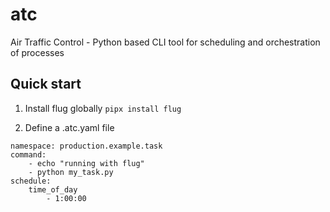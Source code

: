 # atc
Air Traffic Control - Python based CLI tool for scheduling and orchestration of processes  


## Quick start

1) Install flug globally
`pipx install flug`

2) Define a .atc.yaml file
```
namespace: production.example.task
command:
    - echo "running with flug"
    - python my_task.py
schedule:
    time_of_day
        - 1:00:00
```
